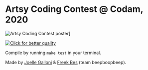 # Artsy Coding Contest @ Codam, 2020

![Artsy Coding Contest poster](https://github.com/FreekBes/codam_artsy_coding_contest/raw/master/poster.jpg)]

[![Click for better quality](https://github.com/FreekBes/codam_artsy_coding_contest/raw/master/preview.gif)](https://www.youtube.com/watch?v=J0kahNeqJyI)

Compile by running `make test` in your terminal.

Made by [Joelle Galloni](https://github.com/jollajj98) & [Freek Bes](https://github.com/FreekBes/) (team beepboopbeep).
